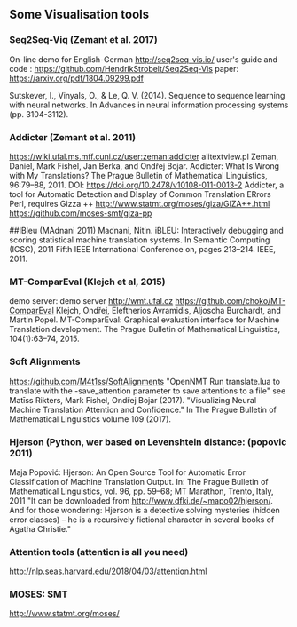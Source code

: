 
## Some Visualisation tools


### Seq2Seq-Viq (Zemant et al. 2017)
On-line demo for English-German http://seq2seq-vis.io/
user's guide and code : https://github.com/HendrikStrobelt/Seq2Seq-Vis
paper: https://arxiv.org/pdf/1804.09299.pdf


Sutskever, I., Vinyals, O., & Le, Q. V. (2014). Sequence to sequence learning with neural networks. In Advances in neural information processing systems (pp. 3104-3112).


### Addicter (Zemant et al. 2011)
https://wiki.ufal.ms.mff.cuni.cz/user:zeman:addicter
alitextview.pl
Zeman, Daniel, Mark Fishel, Jan Berka, and Ondřej Bojar. Addicter: What Is Wrong with My Translations? The Prague Bulletin of Mathematical Linguistics, 96:79–88, 2011.
DOI: https://doi.org/10.2478/v10108-011-0013-2
Addicter, a tool for Automatic Detection and DIsplay of Common Translation ERrors
Perl, requires Gizza ++
http://www.statmt.org/moses/giza/GIZA++.html
https://github.com/moses-smt/giza-pp

##IBleu (MAdnani 2011)
Madnani, Nitin. iBLEU: Interactively debugging and scoring statistical machine translation systems. In Semantic Computing (ICSC), 2011 Fifth IEEE International Conference on, pages 213–214. IEEE, 2011.

### MT-ComparEval (Klejch et al, 2015)
demo server: demo server http://wmt.ufal.cz
https://github.com/choko/MT-ComparEval
Klejch, Ondřej, Eleftherios Avramidis, Aljoscha Burchardt, and Martin Popel. MT-ComparEval: Graphical evaluation interface for Machine Translation development. The Prague Bulletin of Mathematical Linguistics, 104(1):63–74, 2015.

### Soft Alignments
https://github.com/M4t1ss/SoftAlignments
"OpenNMT Run translate.lua to translate with the -save_attention parameter to save attentions to a file"
see Matīss Rikters, Mark Fishel, Ondřej Bojar (2017). "Visualizing Neural Machine Translation Attention and Confidence." 
In The Prague Bulletin of Mathematical Linguistics volume 109 (2017).

### Hjerson (Python, wer based on Levenshtein distance: (popovic 2011)
Maja Popović: Hjerson: An Open Source Tool for Automatic Error Classification of Machine Translation Output.
In: The Prague Bulletin of Mathematical Linguistics, vol. 96, pp. 59–68; MT Marathon, Trento, Italy, 2011
"It can be downloaded from http://www.dfki.de/~mapo02/hjerson/. And for those wondering: 
Hjerson is a detective solving mysteries (hidden error classes) – he is a recursively fictional character
in several books of Agatha Christie."


### Attention tools (attention is all you need) 
http://nlp.seas.harvard.edu/2018/04/03/attention.html


###  MOSES: SMT
http://www.statmt.org/moses/
